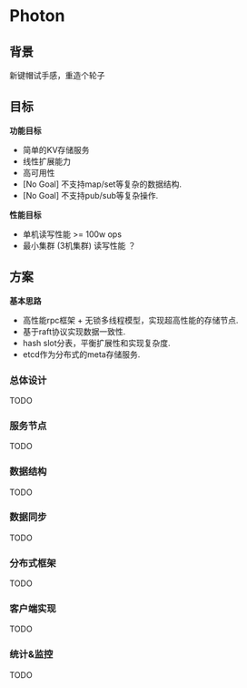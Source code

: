 # Photon

## 背景

新键帽试手感，重造个轮子

## 目标

**功能目标**

- 简单的KV存储服务
- 线性扩展能力
- 高可用性
- [No Goal] 不支持map/set等复杂的数据结构.
- [No Goal] 不支持pub/sub等复杂操作.

**性能目标**

- 单机读写性能 >= 100w ops
- 最小集群 (3机集群) 读写性能 ？

## 方案

**基本思路**

- 高性能rpc框架 + 无锁多线程模型，实现超高性能的存储节点.
- 基于raft协议实现数据一致性.
- hash slot分表，平衡扩展性和实现复杂度.
- etcd作为分布式的meta存储服务.

### 总体设计

TODO

### 服务节点

TODO

### 数据结构

TODO

### 数据同步

TODO

### 分布式框架

TODO

### 客户端实现

TODO

### 统计&监控

TODO

